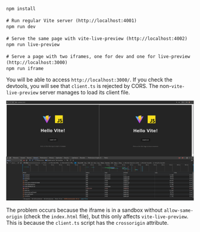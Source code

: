 ```shell
npm install

# Run regular Vite server (http://localhost:4001)
npm run dev

# Serve the same page with vite-live-preview (http://localhost:4002)
npm run live-preview

# Serve a page with two iframes, one for dev and one for live-preview (http://localhost:3000)
npm run iframe
```

You will be able to access `http://localhost:3000/`. If you check the devtools, you will see that `client.ts` is rejected by CORS. The non-`vite-live-preview` server manages to load its client file.

![error](./public/error.png)

The problem occurs because the iframe is in a sandbox without `allow-same-origin` (check the `index.html` file), but this only affects `vite-live-preview`. This is because the `client.ts` script has the `crossorigin` attribute.
